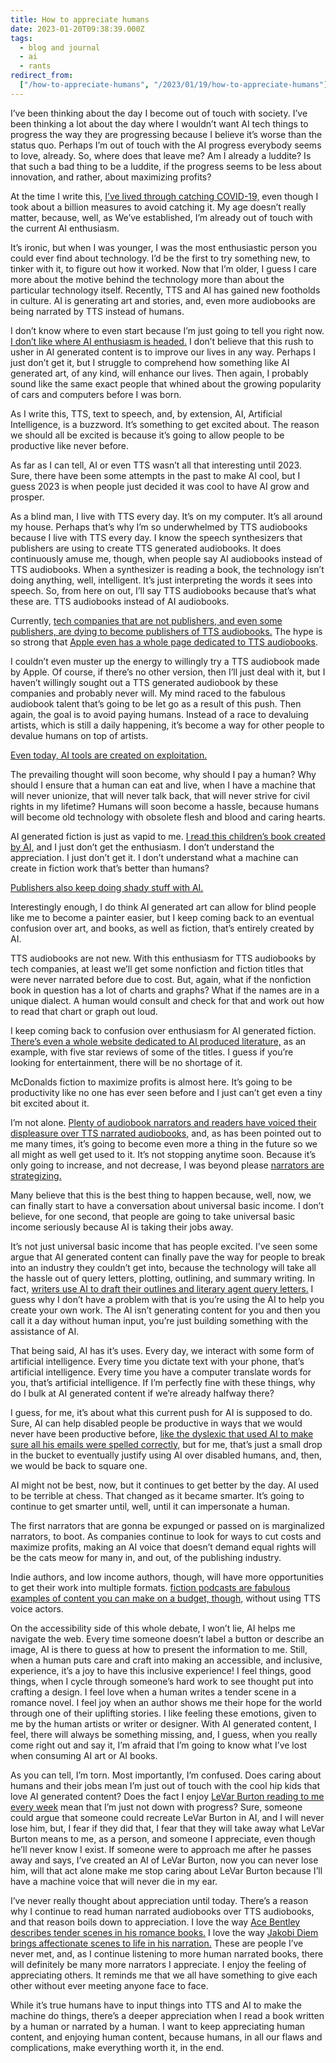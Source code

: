 ```yaml
---
title: How to appreciate humans
date: 2023-01-20T09:38:39.000Z
tags:
  - blog and journal
  - ai
  - rants
redirect_from:
  ["/how-to-appreciate-humans", "/2023/01/19/how-to-appreciate-humans"]
---
```


I’ve been thinking about the day I become out of touch with society. I’ve been thinking a lot about the day where I wouldn’t want AI tech things to progress the way they are progressing because I believe it’s worse than the status quo. Perhaps I’m out of touch with the AI progress everybody seems to love, already. So, where does that leave me? Am I already a luddite? Is that such a bad thing to be a luddite, if the progress seems to be less about innovation, and rather, about maximizing profits?

At the time I write this, [I’ve lived through catching COVID-19,](/posts/tags/blog-and-journal) even though I took about a billion measures to avoid catching it. My age doesn’t really matter, because, well, as We’ve established, I’m already out of touch with the current AI enthusiasm.

It’s ironic, but when I was younger, I was the most enthusiastic person you could ever find about technology. I’d be the first to try something new, to tinker with it, to figure out how it worked. Now that I’m older, I guess I care more about the motive behind the technology more than about the particular technology itself. Recently, TTS and AI has gained new footholds in culture. AI is generating art and stories, and, even more audiobooks are being narrated by TTS instead of humans.

I don’t know where to even start because I’m just going to tell you right now. [I don’t like where AI enthusiasm is headed.](https://www.windowscentral.com/software-apps/microsoft-to-add-chatgpt-ai-to-office-and-bing-according-to-reports) I don’t believe that this rush to usher in AI generated content is to improve our lives in any way. Perhaps I just don’t get it, but I struggle to comprehend how something like AI generated art, of any kind, will enhance our lives. Then again, I probably sound like the same exact people that whined about the growing popularity of cars and computers before I was born.

As I write this, TTS, text to speech, and, by extension, AI, Artificial Intelligence, is a buzzword. It’s something to get excited about. The reason we should all be excited is because it’s going to allow people to be productive like never before.

As far as I can tell, AI or even TTS wasn’t all that interesting until 2023. Sure, there have been some attempts in the past to make AI cool, but I guess 2023 is when people just decided it was cool to have AI grow and prosper.

As a blind man, I live with TTS every day. It’s on my computer. It’s all around my house. Perhaps that’s why I’m so underwhelmed by TTS audiobooks because I live with TTS every day. I know the speech synthesizers that publishers are using to create TTS generated audiobooks. It does continuously amuse me, though, when people say AI audiobooks instead of TTS audiobooks. When a synthesizer is reading a book, the technology isn’t doing anything, well, intelligent. It’s just interpreting the words it sees into speech. So, from here on out, I’ll say TTS audiobooks because that’s what these are. TTS audiobooks instead of AI audiobooks.

Currently, [tech companies that are not publishers, and even some publishers, are dying to become publishers of TTS audiobooks.](https://www.publishersweekly.com/pw/by-topic/industry-news/publisher-news/article/87762-ai-comes-to-audiobooks.html) The hype is so strong that [Apple even has a whole page dedicated to TTS audiobooks](https://itunespartner.apple.com/books/articles/apple-books-digital-narration-3479).

I couldn’t even muster up the energy to willingly try a TTS audiobook made by Apple. Of course, if there’s no other version, then I’ll just deal with it, but I haven’t willingly sought out a TTS generated audiobook by these companies and probably never will. My mind raced to the fabulous audiobook talent that’s going to be let go as a result of this push. Then again, the goal is to avoid paying humans. Instead of a race to devaluing artists, which is still a daily happening, it’s become a way for other people to devalue humans on top of artists.

[Even today, AI tools are created on exploitation.](https://time.com/6247678/openai-chatgpt-kenya-workers/)

The prevailing thought will soon become, why should I pay a human? Why should I ensure that a human can eat and live, when I have a machine that will never unionize, that will never talk back, that will never strive for civil rights in my lifetime? Humans will soon become a hassle, because humans will become old technology with obsolete flesh and blood and caring hearts.

AI generated fiction is just as vapid to me. [I read this children’s book created by AI,](https://www.amazon.com/Alice-Sparkle-exciting-childrens-technology/dp/B0BNV5KMD8) and I just don’t get the enthusiasm. I don’t understand the appreciation. I just don’t get it. I don’t understand what a machine can create in fiction work that’s better than humans?

[Publishers also keep doing shady stuff with AI.](https://tinyletter.com/misshelved/letters/what-if-publishers-like-didn-t-use-ai-misshelved-11)

Interestingly enough, I do think AI generated art can allow for blind people like me to become a painter easier, but I keep coming back to an eventual confusion over art, and books, as well as fiction, that’s entirely created by AI.

TTS audiobooks are not new. With this enthusiasm for TTS audiobooks by tech companies, at least we’ll get some nonfiction and fiction titles that were never narrated before due to cost. But, again, what if the nonfiction book in question has a lot of charts and graphs? What if the names are in a unique dialect. A human would consult and check for that and work out how to read that chart or graph out loud.

I keep coming back to confusion over enthusiasm for AI generated fiction. [There’s even a whole website dedicated to AI produced literature,](https://booksby.ai/) as an example, with five star reviews of some of the titles. I guess if you’re looking for entertainment, there will be no shortage of it.

McDonalds fiction to maximize profits is almost here. It’s going to be productivity like no one has ever seen before and I just can’t get even a tiny bit excited about it.

I’m not alone. [Plenty of audiobook narrators and readers have voiced their displeasure over TTS narrated audiobooks,](https://lovelyaudiobooks.info/ai-voices-for-audiobooks/) and, as has been pointed out to me many times, it’s going to become even more a thing in the future so we all might as well get used to it. It’s not stopping anytime soon. Because it’s only going to increase, and not decrease, I was beyond please [narrators are strategizing.](https://www.clubhouse.com/room/xVLjNaaO?utm_medium=ch_room_xerc&utm_campaign=Cosgfk4HJXIrT77hSa70Yg-531081)

Many believe that this is the best thing to happen because, well, now, we can finally start to have a conversation about universal basic income. I don’t believe, for one second, that people are going to take universal basic income seriously because AI is taking their jobs away.

It’s not just universal basic income that has people excited. I’ve seen some argue that AI generated content can finally pave the way for people to break into an industry they couldn’t get into, because the technology will take all the hassle out of query letters, plotting, outlining, and summary writing. In fact, [writers use AI to draft their outlines and literary agent query letters.](https://www.theverge.com/c/23194235/ai-fiction-writing-amazon-kindle-sudowrite-jasper) I guess why I don’t have a problem with that is you’re using the AI to help you create your own work. The AI isn’t generating content for you and then you call it a day without human input, you’re just building something with the assistance of AI.

That being said, AI has it’s uses. Every day, we interact with some form of artificial intelligence. Every time you dictate text with your phone, that’s artificial intelligence. Every time you have a computer translate words for you, that’s artificial intelligence. If I’m perfectly fine with these things, why do I bulk at AI generated content if we’re already halfway there?

I guess, for me, it’s about what this current push for AI is supposed to do. Sure, AI can help disabled people be productive in ways that we would never have been productive before, [like the dyslexic that used AI to make sure all his emails were spelled correctly,](https://www.washingtonpost.com/technology/2022/12/10/chatgpt-ai-helps-written-communication/) but for me, that’s just a small drop in the bucket to eventually justify using AI over disabled humans, and, then, we would be back to square one.

AI might not be best, now, but it continues to get better by the day. AI used to be terrible at chess. That changed as it became smarter. It’s going to continue to get smarter until, well, until it can impersonate a human.

The first narrators that are gonna be expunged or passed on is marginalized narrators, to boot. As companies continue to look for ways to cut costs and maximize profits, making an AI voice that doesn’t demand equal rights will be the cats meow for many in, and out, of the publishing industry.

Indie authors, and low income authors, though, will have more opportunities to get their work into multiple formats. [fiction podcasts are fabulous examples of content you can make on a budget, though,](https://fictionpodcasts.com/) without using TTS voice actors.

On the accessibility side of this whole debate, I won’t lie, AI helps me navigate the web. Every time someone doesn’t label a button or describe an image, AI is there to guess at how to present the information to me. Still, when a human puts care and craft into making an accessible, and inclusive, experience, it’s a joy to have this inclusive experience! I feel things, good things, when I cycle through someone’s hard work to see thought put into crafting a design. I feel love when a human writes a tender scene in a romance novel. I feel joy when an author shows me their hope for the world through one of their uplifting stories. I like feeling these emotions, given to me by the human artists or writer or designer. With AI generated content, I feel, there will always be something missing, and, I guess, when you really come right out and say it, I’m afraid that I’m going to know what I’ve lost when consuming AI art or AI books.

As you can tell, I’m torn. Most importantly, I’m confused. Does caring about humans and their jobs mean I’m just out of touch with the cool hip kids that love AI generated content? Does the fact I enjoy [LeVar Burton reading to me every week](https://www.levarburtonpodcast.com/) mean that I’m just not down with progress? Sure, someone could argue that someone could recreate LeVar Burton in AI, and I will never lose him, but, I fear if they did that, I fear that they will take away what LeVar Burton means to me, as a person, and someone I appreciate, even though he’ll never know I exist. If someone were to approach me after he passes away and says, I’ve created an AI of LeVar Burton, now you can never lose him, will that act alone make me stop caring about LeVar Burton because I’ll have a machine voice that will never die in my ear.

I’ve never really thought about appreciation until today. There’s a reason why I continue to read human narrated audiobooks over TTS audiobooks, and that reason boils down to appreciation. I love the way [Ace Bentley describes tender scenes in his romance books.](https://www.worldcat.org/search?q=au=%22Bentley,%20Ace%22) I love the way [Jakobi Diem brings affectionate scenes to life in his narration.](https://www.worldcat.org/search?q=au=%22Diem,%20Jakobi%22) These are people I’ve never met, and, as I continue listening to more human narrated books, there will definitely be many more narrators I appreciate. I enjoy the feeling of appreciating others. It reminds me that we all have something to give each other without ever meeting anyone face to face.

While it’s true humans have to input things into TTS and AI to make the machine do things, there’s a deeper appreciation when I read a book written by a human or narrated by a human. I want to keep appreciating human content, and enjoying human content, because humans, in all our flaws and complications, make everything worth it, in the end.
